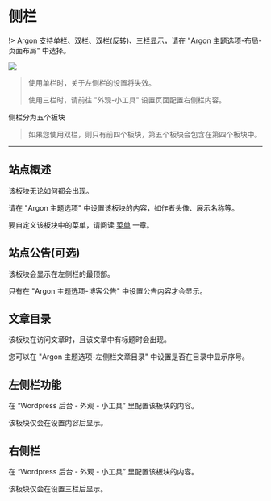 # 侧栏

!> Argon 支持单栏、双栏、双栏(反转)、三栏显示，请在 "Argon 主题选项-布局-页面布局" 中选择。

![](/_media/layout.png)

> 使用单栏时，关于左侧栏的设置将失效。
>
> 使用三栏时，请前往 "外观-小工具" 设置页面配置右侧栏内容。

侧栏分为五个板块

> 如果您使用双栏，则只有前四个板块，第五个板块会包含在第四个板块中。

---

## 站点概述

该板块无论如何都会出现。

请在 "Argon 主题选项" 中设置该板块的内容，如作者头像、展示名称等。

要自定义该板块中的菜单，请阅读 [菜单](menu.md) 一章。

## 站点公告(可选)

该板块会显示在左侧栏的最顶部。

只有在 "Argon 主题选项-博客公告" 中设置公告内容才会显示。

## 文章目录

该板块在访问文章时，且该文章中有标题时会出现。

您可以在 "Argon 主题选项-左侧栏文章目录" 中设置是否在目录中显示序号。

## 左侧栏功能

在 “Wordpress 后台 - 外观 - 小工具” 里配置该板块的内容。

该板块仅会在设置内容后显示。

## 右侧栏

在 “Wordpress 后台 - 外观 - 小工具” 里配置该板块的内容。

该板块仅会在设置三栏后显示。

